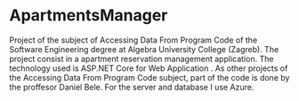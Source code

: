 # ApartmentsManager
 
Project of the subject of Accessing Data From Program Code of the Software Engineering degree at Algebra University College (Zagreb). The project consist in a apartment reservation management application. The technology used is ASP.NET Core for Web Application . As other projects of the Accessing Data From Program Code subject, part of the code is done by the proffesor Daniel Bele. For the server and database I use Azure.
